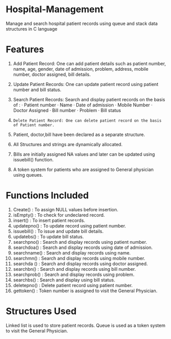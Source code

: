 # Hospital-Management
Manage and search hospital patient records using queue and stack data structures in C language

# Features 

1)	Add Patient Record: One can add patient details such as patient number, name, age, gender, date of admission, problem, address, mobile number, doctor assigned, bill details.

2)	Update Patient Records: One can update patient record using patient number and bill status.

3)	Search Patient Records: Search and display patient records on the basis of :
·	Patient number
·	Name
·	Date of admission
·	Mobile Number
·	Doctor Assigned
·	Bill number
·	Problem
·	Bill status

4)     Delete Patient Record: One can delete patient record on the basis of Patient number.

5)    Patient, doctor,bill have been declared as a separate structure.

6)    All Structures and strings are dynamically allocated.

7)    Bills are initially assigned NA values and later can be updated using issuebill() function. 

8) A token system for patients who are assigned to General physician using queues.


# Functions Included

1)	Create()            : To assign NULL values before insertion.
2)	isEmpty()          : To check for undeclared record.
3)	insert()              : To insert patient records.
4)	updatepno()      : To update record using patient number.
5)	issuebill()          : To issue and update bill details.
6)	updatebs()        : To update bill status.
7)	searchpno()      : Search and display records using patient number.
8)	searchdoa()      : Search and display records using date of admission.
9)	searchname()   : Search and display records using name.
10)	searchmn()       : Search and display records using mobile number.
11)	searchda ()       : Search and display records using doctor assigned.
12)	searchbn()        : Search and display records using bill number.
13)	searchprob()     : Search and display records using problem.
14)	searchbs()        : Search and display using bill status. 
15)	deletepno()       : Delete patient record using patient number.
16)	gettoken()         : Token number is assigned to visit the General Physician.


# Structures Used

Linked list is used to store patient records.
Queue is used as a token system to visit the General Physician.
